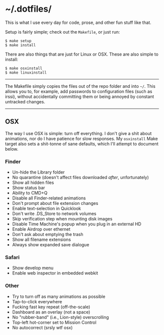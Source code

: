 # ~/.dotfiles/

This is what I use every day for code, prose, and other fun stuff like that.

Setup is fairly simple; check out the `Makefile`, or just run:

```
$ make setup
$ make install
```

There are also things that are just for Linux or OSX. These are also simple to
install:

```
$ make osxinstall
$ make linuxinstall
```

---

The Makefile simply copies the files out of the repo folder and into `~/`. This
allows you to, for example, add passwords to configuration files (such as
irssi), without accidentally committing them or being annoyed by constant
untracked changes.

---

## OSX

The way I use OSX is simple: turn off everything. I don't give a shit about
animations, nor do I have patience for slow responses. My `osxinstall` Make
target also sets a shit-tonne of sane defaults, which I'll attempt to document
below.

### Finder
* Un-hide the Library folder
* No quarantine (doesn't affect files downloaded *after*, unfortunately)
* Show all hidden files
* Show status bar
* Ability to CMD+Q
* Disable all Finder-related animations
* Don't prompt about file extension changes
* Enable text-selection in Quicklook
* Don't write .DS_Store to network volumes
* Skip verification step when mounting disk images
* Disable Time Machine's popup when you plug in an external HD
* Enable Airdrop over ethernet
* Don't ask about emptying the trash
* Show all filename extensions
* Always show expanded save dialogue

### Safari
* Show develop menu
* Enable web inspector in embedded webkit

### Other
* Try to turn off as many animations as possible
* Tap-to-click everywhere
* Fucking fast key repeat (off-the-scale)
* Dashboard as an overlay (not a space)
* No "rubber-band" (i.e., Lion-style) overscrolling
* Top-left hot-corner set to Mission Control
* No autocorrect (srsly wtf osx)
